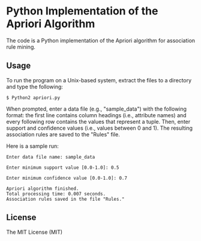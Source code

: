 # Python Implementation of the Apriori Algorithm 

The code is a Python implementation of the Apriori algorithm for association rule mining.

## Usage

To run the program on a Unix-based system, extract the files to a directory and type the following:
```
$ Python2 apriori.py
```
When prompted, enter a data file (e.g., "sample_data") with the following format: the first line contains column headings (i.e., attribute names) and every following row contains the values that represent a tuple. Then, enter support and confidence values (i.e., values between 0 and 1). The resulting association rules are saved to the "Rules" file.

Here is a sample run:
```
Enter data file name: sample_data

Enter minimum support value [0.0-1.0]: 0.5

Enter minimum confidence value [0.0-1.0]: 0.7

Apriori algorithm finished.
Total processing time: 0.007 seconds.
Association rules saved in the file "Rules."
```

## License

The MIT License (MIT)

